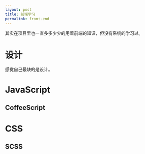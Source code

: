 ```yaml
---
layout: post
title: 前端学习
permalink: front-end
---
```


其实在项目里也一直多多少少的用着前端的知识，但没有系统的学习过。



# 设计
感觉自己最缺的是设计。


# JavaScript

## CoffeeScript



# CSS

## SCSS
